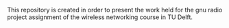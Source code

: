 This repository is created in order to present the work held for the gnu radio project assignment of the wireless networking course in TU Delft.

